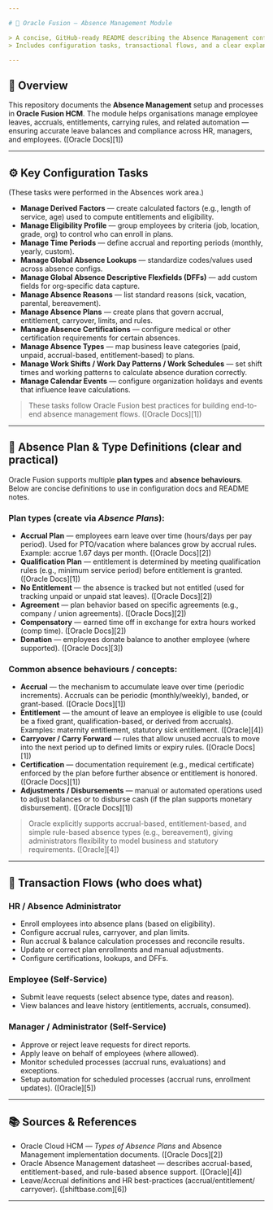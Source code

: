 ```yaml
---

# 🧭 Oracle Fusion — Absence Management Module

> A concise, GitHub-ready README describing the Absence Management configuration and processes implemented in Oracle Fusion HCM.
> Includes configuration tasks, transactional flows, and a clear explanation of absence plan/type concepts (accrual, entitlement, qualification, etc.).

---
```


## 📘 Overview

This repository documents the **Absence Management** setup and processes in **Oracle Fusion HCM**. The module helps organisations manage employee leaves, accruals, entitlements, carrying rules, and related automation — ensuring accurate leave balances and compliance across HR, managers, and employees. ([Oracle Docs][1])

---

## ⚙️ Key Configuration Tasks

(These tasks were performed in the Absences work area.)

* **Manage Derived Factors** — create calculated factors (e.g., length of service, age) used to compute entitlements and eligibility.
* **Manage Eligibility Profile** — group employees by criteria (job, location, grade, org) to control who can enroll in plans.
* **Manage Time Periods** — define accrual and reporting periods (monthly, yearly, custom).
* **Manage Global Absence Lookups** — standardize codes/values used across absence configs.
* **Manage Global Absence Descriptive Flexfields (DFFs)** — add custom fields for org-specific data capture.
* **Manage Absence Reasons** — list standard reasons (sick, vacation, parental, bereavement).
* **Manage Absence Plans** — create plans that govern accrual, entitlement, carryover, limits, and rules.
* **Manage Absence Certifications** — configure medical or other certification requirements for certain absences.
* **Manage Absence Types** — map business leave categories (paid, unpaid, accrual-based, entitlement-based) to plans.
* **Manage Work Shifts / Work Day Patterns / Work Schedules** — set shift times and working patterns to calculate absence duration correctly.
* **Manage Calendar Events** — configure organization holidays and events that influence leave calculations.

> These tasks follow Oracle Fusion best practices for building end-to-end absence management flows. ([Oracle Docs][1])

---

## 🧾 Absence Plan & Type Definitions (clear and practical)

Oracle Fusion supports multiple **plan types** and **absence behaviours**. Below are concise definitions to use in configuration docs and README notes.

### Plan types (create via *Absence Plans*):

* **Accrual Plan** — employees earn leave over time (hours/days per pay period). Used for PTO/vacation where balances grow by accrual rules. Example: accrue 1.67 days per month. ([Oracle Docs][2])
* **Qualification Plan** — entitlement is determined by meeting qualification rules (e.g., minimum service period) before entitlement is granted. ([Oracle Docs][1])
* **No Entitlement** — the absence is tracked but not entitled (used for tracking unpaid or unpaid stat leaves). ([Oracle Docs][2])
* **Agreement** — plan behavior based on specific agreements (e.g., company / union agreements). ([Oracle Docs][2])
* **Compensatory** — earned time off in exchange for extra hours worked (comp time). ([Oracle Docs][2])
* **Donation** — employees donate balance to another employee (where supported). ([Oracle Docs][3])

### Common absence behaviours / concepts:

* **Accrual** — the mechanism to accumulate leave over time (periodic increments). Accruals can be periodic (monthly/weekly), banded, or grant-based. ([Oracle Docs][1])
* **Entitlement** — the amount of leave an employee is eligible to use (could be a fixed grant, qualification-based, or derived from accruals). Examples: maternity entitlement, statutory sick entitlement. ([Oracle][4])
* **Carryover / Carry Forward** — rules that allow unused accruals to move into the next period up to defined limits or expiry rules. ([Oracle Docs][1])
* **Certification** — documentation requirement (e.g., medical certificate) enforced by the plan before further absence or entitlement is honored. ([Oracle Docs][1])
* **Adjustments / Disbursements** — manual or automated operations used to adjust balances or to disburse cash (if the plan supports monetary disbursement). ([Oracle Docs][1])

> Oracle explicitly supports accrual-based, entitlement-based, and simple rule-based absence types (e.g., bereavement), giving administrators flexibility to model business and statutory requirements. ([Oracle][4])

---

## 👥 Transaction Flows (who does what)

### HR / Absence Administrator

* Enroll employees into absence plans (based on eligibility).
* Configure accrual rules, carryover, and plan limits.
* Run accrual & balance calculation processes and reconcile results.
* Update or correct plan enrollments and manual adjustments.
* Configure certifications, lookups, and DFFs.

### Employee (Self-Service)

* Submit leave requests (select absence type, dates and reason).
* View balances and leave history (entitlements, accruals, consumed).

### Manager / Administrator (Self-Service)

* Approve or reject leave requests for direct reports.
* Apply leave on behalf of employees (where allowed).
* Monitor scheduled processes (accrual runs, evaluations) and exceptions.
* Setup automation for scheduled processes (accrual runs, enrollment updates). ([Oracle][5])

---


## 📚 Sources & References

* Oracle Cloud HCM — *Types of Absence Plans* and Absence Management implementation documents. ([Oracle Docs][2])
* Oracle Absence Management datasheet — describes accrual-based, entitlement-based, and rule-based absence support. ([Oracle][4])
* Leave/Accrual definitions and HR best-practices (accrual/entitlement/ carryover). ([shiftbase.com][6])

---


